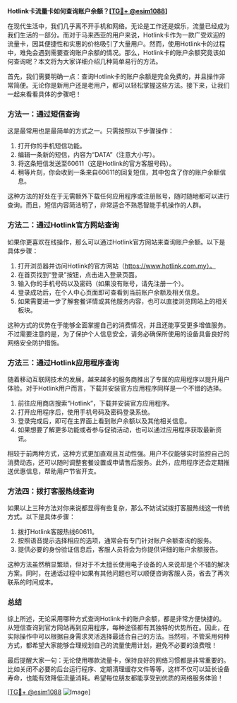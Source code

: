 **Hotlink卡流量卡如何查询账户余额？[[TG💪+ @esim1088](https://t.me/s/esim1088)]**

在现代生活中，我们几乎离不开手机和网络。无论是工作还是娱乐，流量已经成为我们生活的一部分。而对于马来西亚的用户来说，Hotlink卡作为一款广受欢迎的流量卡，因其便捷性和实惠的价格吸引了大量用户。然而，使用Hotlink卡的过程中，难免会遇到需要查询账户余额的情况。那么，Hotlink卡的账户余额究竟该如何查询呢？本文将为大家详细介绍几种简单易行的方法。

首先，我们需要明确一点：查询Hotlink卡的账户余额是完全免费的，并且操作非常简便。无论你是新用户还是老用户，都可以轻松掌握这些方法。接下来，让我们一起来看看具体的步骤吧！

### 方法一：通过短信查询

这是最常用也是最简单的方式之一。只需按照以下步骤操作：

1. 打开你的手机短信功能。
2. 编辑一条新的短信，内容为“DATA”（注意大小写）。
3. 将这条短信发送至60611（这是Hotlink的官方客服号码）。
4. 稍等片刻，你会收到一条来自60611的回复短信，其中包含了你的账户余额信息。

这种方法的好处在于无需额外下载任何应用程序或注册账号，随时随地都可以进行查询。而且，短信内容简洁明了，非常适合不熟悉智能手机操作的人群。

### 方法二：通过Hotlink官方网站查询

如果你更喜欢在线操作，那么可以通过Hotlink官方网站来查询账户余额。以下是具体步骤：

1. 打开浏览器并访问Hotlink的官方网站（https://www.hotlink.com.my）。
2. 在首页找到“登录”按钮，点击进入登录页面。
3. 输入你的手机号码以及密码（如果没有账号，请先注册一个）。
4. 登录成功后，在个人中心页面即可查看到当前账户余额及相关信息。
5. 如果需要进一步了解套餐详情或其他服务内容，也可以直接浏览网站上的相关板块。

这种方式的优势在于能够全面掌握自己的消费情况，并且还能享受更多增值服务。不过需要注意的是，为了保护个人信息安全，请务必确保所使用的设备具备良好的网络安全防护措施。

### 方法三：通过Hotlink应用程序查询

随着移动互联网技术的发展，越来越多的服务商推出了专属的应用程序以提升用户体验。对于Hotlink用户而言，下载并安装官方应用程序同样是一个不错的选择。

1. 前往应用商店搜索“Hotlink”，下载并安装官方应用程序。
2. 打开应用程序后，使用手机号码及密码登录系统。
3. 登录完成后，即可在主界面上看到账户余额以及其他相关信息。
4. 如果想要了解更多功能或者参与促销活动，也可以通过应用程序获取最新资讯。

相较于前两种方式，这种方式更加直观且互动性强。用户不仅能够实时监控自己的消费动态，还可以随时调整套餐设置或申请售后服务。此外，应用程序还会定期推送优惠信息，帮助用户节省开支。

### 方法四：拨打客服热线查询

如果以上三种方法对你来说都显得有些复杂，那么不妨试试拨打客服热线这一传统方式。以下是具体步骤：

1. 拨打Hotlink客服热线60611。
2. 按照语音提示选择相应的选项，通常会有专门针对账户余额查询的服务。
3. 提供必要的身份验证信息后，客服人员将会为你提供详细的账户余额报告。

这种方法虽然稍显繁琐，但对于不太擅长使用电子设备的人来说却是个不错的解决方案。同时，在通话过程中如果有其他问题也可以顺便咨询客服人员，省去了再次联系的时间成本。

### 总结

综上所述，无论采用哪种方式查询Hotlink卡的账户余额，都是非常方便快捷的。从短信查询到官方网站再到应用程序，每种途径都有其独特的优势所在。因此，在实际操作中可以根据自身需求灵活选择最适合自己的方法。当然啦，不管采用何种方式，都希望大家能够合理规划自己的流量使用计划，避免不必要的浪费哦！

最后提醒大家一句：无论使用哪款流量卡，保持良好的网络习惯都是非常重要的。比如关闭不必要的后台运行程序、定期清理缓存文件等等，这样不仅可以延长设备寿命，也能有效降低流量消耗。希望每位朋友都能享受到优质的网络服务体验！

[[TG💪+ @esim1088](https://t.me/s/esim1088) ![Image](https://i.postimg.cc/4NQfJmqS/Snipaste-2025-05-13-00-14-12.png)]